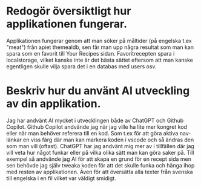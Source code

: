# Redogör översiktligt hur applikationen fungerar.

Applikationen fungerar genom att man söker på måltider (på engelska t.ex "meat") från apiet themealdb, sen får man upp några resultat som man kan spara som en favorit till Your Recipes sidan. Favoritrecepten spara i localstorage, vilket kanske inte är det bästa sättet eftersom att man kanske egentligen skulle vilja spara det i en databas med users osv.

# Beskriv hur du använt AI utveckling av din applikation.

Jag har andvänt AI mycket i utvecklingen både av ChatGPT och Github Copilot. Github Copilot andvände jag när jag ville ha lite mer kongret kod eller när man behöver referera till en kod. Som t.ex för att göra aktiva nav-länkar en viss färg där man kan markera koden i vscode och så ändras den som man vill (oftast). ChatGPT har jag andvänt mig mer av i tillfällen där jag vill veta hur något funkar eller på vilka olika sätt man kan göra saker på. Till exempel så andvände jag AI för att skapa en grund för en recept sida men sen behövde jag själv tweaka koden för att det skulle funka och hänga ihop med resten av applikationen. Även för att översätta alla texter från svenska till engelska i en fil vilket var väldigt smidigt.
